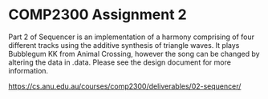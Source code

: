 # COMP2300 Assignment 2

Part 2 of Sequencer is an implementation of a harmony comprising of four different tracks using the additive synthesis of triangle waves. It plays Bubblegum KK from Animal Crossing, however the song can be changed by altering the data in .data. Please see the design document for more information. 

<https://cs.anu.edu.au/courses/comp2300/deliverables/02-sequencer/>
